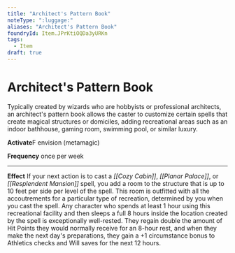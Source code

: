```yaml
---
title: "Architect's Pattern Book"
noteType: ":luggage:"
aliases: "Architect's Pattern Book"
foundryId: Item.JPrKtiOQDa3yURKn
tags:
  - Item
draft: true
---
```


# Architect's Pattern Book

Typically created by wizards who are hobbyists or professional architects, an architect's pattern book allows the caster to customize certain spells that create magical structures or domiciles, adding recreational areas such as an indoor bathhouse, gaming room, swimming pool, or similar luxury.

**Activate**F envision (metamagic)

**Frequency** once per week

* * *

**Effect** If your next action is to cast a _[[Cozy Cabin]]_, _[[Planar Palace]]_, or _[[Resplendent Mansion]]_ spell, you add a room to the structure that is up to 10 feet per side per level of the spell. This room is outfitted with all the accoutrements for a particular type of recreation, determined by you when you cast the spell. Any character who spends at least 1 hour using this recreational facility and then sleeps a full 8 hours inside the location created by the spell is exceptionally well-rested. They regain double the amount of Hit Points they would normally receive for an 8-hour rest, and when they make the next day's preparations, they gain a +1 circumstance bonus to Athletics checks and Will saves for the next 12 hours.


